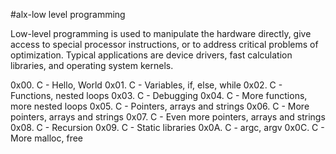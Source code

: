 #alx-low level programming

 Low-level programming is used to manipulate the hardware directly, give access to special processor instructions, or to address critical problems of optimization. Typical applications are device drivers, fast calculation libraries, and operating system kernels.
 
0x00. C - Hello, World
0x01. C - Variables, if, else, while
0x02. C - Functions, nested loops
0x03. C - Debugging
0x04. C - More functions, more nested loops
0x05. C - Pointers, arrays and strings
0x06. C - More pointers, arrays and strings
0x07. C - Even more pointers, arrays and strings
0x08. C - Recursion
0x09. C - Static libraries
0x0A. C - argc, argv
0x0C. C - More malloc, free
